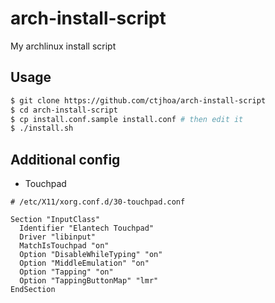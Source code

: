 arch-install-script
===================

My archlinux install script

## Usage

```bash
$ git clone https://github.com/ctjhoa/arch-install-script
$ cd arch-install-script
$ cp install.conf.sample install.conf # then edit it
$ ./install.sh
```

## Additional config

- Touchpad

```
# /etc/X11/xorg.conf.d/30-touchpad.conf

Section "InputClass"
  Identifier "Elantech Touchpad"
  Driver "libinput"
  MatchIsTouchpad "on"
  Option "DisableWhileTyping" "on"
  Option "MiddleEmulation" "on"
  Option "Tapping" "on"
  Option "TappingButtonMap" "lmr"
EndSection
```
